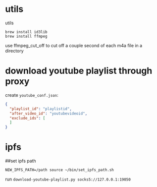 # utils
utils

```
brew install id3lib
brew install ffmpeg
```

use ffmpeg_cut_off to cut off a couple second of each m4a file in a directory

# download youtube playlist through proxy

create `youtube_conf.json`:
```json
{
  "playlist_id": "playlistid",
  "after_video_id": "youtubevideoid",
  "exclude_ids": [
  ]
}
```

# ipfs
##set ipfs path
```shell
NEW_IPFS_PATH=/path source ~/bin/set_ipfs_path.sh
```

run `download-youtube-playlist.py socks5://127.0.0.1:19050`